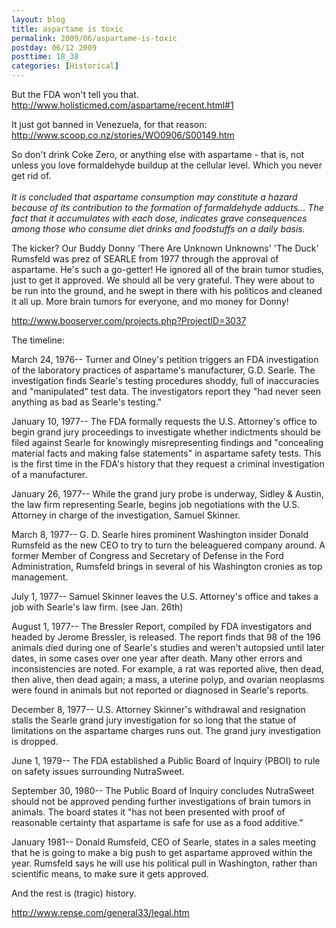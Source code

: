 ```yaml
---
layout: blog
title: aspartame is toxic
permalink: 2009/06/aspartame-is-toxic
postday: 06/12 2009
posttime: 18_38
categories: [Historical]
---
```


<p>But the FDA won't tell you that.<br />
<a href="http://www.holisticmed.com/aspartame/recent.html#1" title="http://www.holisticmed.com/aspartame/recent.html#1">http://www.holisticmed.com/aspartame/recent.html#1</a></p>
<p>It just got banned in Venezuela, for that reason:<br />
<a href="http://www.scoop.co.nz/stories/WO0906/S00149.htm" title="http://www.scoop.co.nz/stories/WO0906/S00149.htm">http://www.scoop.co.nz/stories/WO0906/S00149.htm</a></p>
<p>So don't drink Coke Zero, or anything else with aspartame - that is, not unless you love formaldehyde buildup at the cellular level. Which you never get rid of.<br />
<i><br />
It is concluded that aspartame consumption may constitute a hazard because of its contribution to the formation of formaldehyde adducts... The fact that it accumulates with each dose, indicates grave consequences among those who consume diet drinks and foodstuffs on a daily basis.<br />
</i></p>
<p>The kicker? Our Buddy Donny 'There Are Unknown Unknowns' 'The Duck' Rumsfeld was prez of SEARLE from 1977 through the approval of aspartame. He's such a go-getter! He ignored all of the brain tumor studies, just to get it approved. We should all be very grateful. They were about to be run into the ground, and he swept in there with his politicos and cleaned it all up. More brain tumors for everyone, and mo money for Donny!</p>
<p><a href="http://www.booserver.com/projects.php?ProjectID=3037" title="http://www.booserver.com/projects.php?ProjectID=3037">http://www.booserver.com/projects.php?ProjectID=3037</a></p>
<p>The timeline:</p>
<p>March 24, 1976-- Turner and Olney's petition triggers an FDA investigation of the laboratory practices of aspartame's manufacturer, G.D. Searle. The investigation finds Searle's testing procedures shoddy, full of inaccuracies and "manipulated" test data. The investigators report they "had never seen anything as bad as Searle's testing."</p>
<p>January 10, 1977-- The FDA formally requests the U.S. Attorney's office to begin grand jury proceedings to investigate whether indictments should be filed against Searle for knowingly misrepresenting findings and "concealing material facts and making false statements" in aspartame safety tests. This is the first time in the FDA's history that they request a criminal investigation of a manufacturer.</p>
<p>January 26, 1977-- While the grand jury probe is underway, Sidley &amp; Austin, the law firm representing Searle, begins job negotiations with the U.S. Attorney in charge of the investigation, Samuel Skinner.</p>
<p>March 8, 1977-- G. D. Searle hires prominent Washington insider Donald Rumsfeld as the new CEO to try to turn the beleaguered company around. A former Member of Congress and Secretary of Defense in the Ford Administration, Rumsfeld brings in several of his Washington cronies as top management.</p>
<p>July 1, 1977-- Samuel Skinner leaves the U.S. Attorney's office and takes a job with Searle's law firm. (see Jan. 26th)</p>
<p>August 1, 1977-- The Bressler Report, compiled by FDA investigators and headed by Jerome Bressler, is released. The report finds that 98 of the 196 animals died during one of Searle's studies and weren't autopsied until later dates, in some cases over one year after death. Many other errors and inconsistencies are noted. For example, a rat was reported alive, then dead, then alive, then dead again; a mass, a uterine polyp, and ovarian neoplasms were found in animals but not reported or diagnosed in Searle's reports.</p>
<p>December 8, 1977-- U.S. Attorney Skinner's withdrawal and resignation stalls the Searle grand jury investigation for so long that the statue of limitations on the aspartame charges runs out. The grand jury investigation is dropped.</p>
<p>June 1, 1979-- The FDA established a Public Board of Inquiry (PBOI) to rule on safety issues surrounding NutraSweet.</p>
<p>September 30, 1980-- The Public Board of Inquiry concludes NutraSweet should not be approved pending further investigations of brain tumors in animals. The board states it "has not been presented with proof of reasonable certainty that aspartame is safe for use as a food additive."</p>
<p>January 1981-- Donald Rumsfeld, CEO of Searle, states in a sales meeting that he is going to make a big push to get aspartame approved within the year. Rumsfeld says he will use his political pull in Washington, rather than scientific means, to make sure it gets approved. </p>
<p>And the rest is (tragic) history.</p>
<p><a href="http://www.rense.com/general33/legal.htm" title="http://www.rense.com/general33/legal.htm">http://www.rense.com/general33/legal.htm</a></p>
